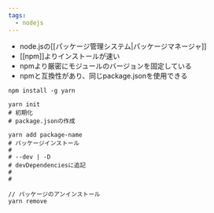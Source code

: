 ```yaml
---
tags:
  - nodejs
---
```

- node.jsの[[パッケージ管理システム|パッケージマネージャ]]
- [[npm]]よりインストールが速い
- npmより厳密にモジュールのバージョンを固定している
- npmと互換性があり、同じpackage.jsonを使用できる

```shell
npm install -g yarn

yarn init
# 初期化
# package.jsonの作成

yarn add package-name
# パッケージインストール
#
# --dev | -D
# devDependenciesに追記
#
# 

// パッケージのアンインストール
yarn remove
```